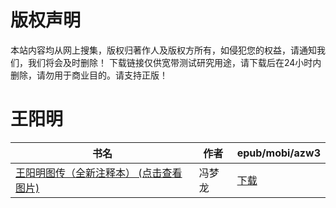 # 版权声明

本站内容均从网上搜集，版权归著作人及版权方所有，如侵犯您的权益，请通知我们，我们将会及时删除！ 下载链接仅供宽带测试研究用途，请下载后在24小时内删除，请勿用于商业目的。请支持正版！

# 王阳明

| 书名 | 作者 | epub/mobi/azw3 |
| --- | --- | --- |
| [王阳明图传（全新注释本） (点击查看图片)](https://www.dushupai.com/attachment/2024/06/12/006304d8da310759.jpg) | 冯梦龙 | [下载](https://url89.ctfile.com/f/31084289-1375499725-989ddd?p=8866) |
